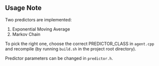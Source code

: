 ## Usage Note

Two predictors are implemented:
1. Exponential Moving Average
2. Markov Chain

To pick the right one, choose the correct PREDICTOR_CLASS in `agent.cpp` and recompile (by running `build.sh` in the project root directory).

Predictor parameters can be changed in `predictor.h`.